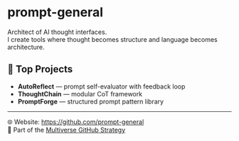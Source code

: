 # prompt-general


Architect of AI thought interfaces.  
I create tools where thought becomes structure and language becomes architecture.

## 🧩 Top Projects
- **AutoReflect** — prompt self-evaluator with feedback loop
- **ThoughtChain** — modular CoT framework
- **PromptForge** — structured prompt pattern library

---

🌐 Website: https://github.com/prompt-general  
🔗 Part of the [Multiverse GitHub Strategy](https://github.com/MastercCaleb254)
